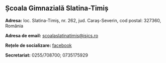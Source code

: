 ## Școala Gimnazială Slatina-Timiș

**Adresa:** loc. Slatina-Timiș, nr. 262, jud. Caraș-Severin, cod postal: 327360, România

**Adresa de email:** scoalaslatinatimis@isjcs.ro

**Rețele de socializare:** [facebook](https://www.facebook.com/scoalagimnazialaslatinatimis)

**Secretariat:** 0255/708700; 0735175929

